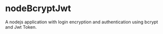 # nodeBcryptJwt
A nodejs application with login encryption and authentication using bcrypt and Jwt Token.
